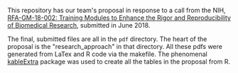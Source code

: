 This repository has our team's proposal in response to a call from the NIH,
[RFA-GM-18-002: Training Modules to Enhance the Rigor and Reproducibility of Biomedical Research](https://grants.nih.gov/grants/guide/rfa-files/RFA-GM-18-002.html), 
submitted in June 2018.

The final, submitted files are all in the `pdf` directory. The heart of the proposal is the "research_approach" in that directory. All these pdfs were 
generated from LaTex and R code via the makefile. The phenomenal [kableExtra](https://haozhu233.github.io/kableExtra/) package
was used to create all the tables in the proposal from R.

